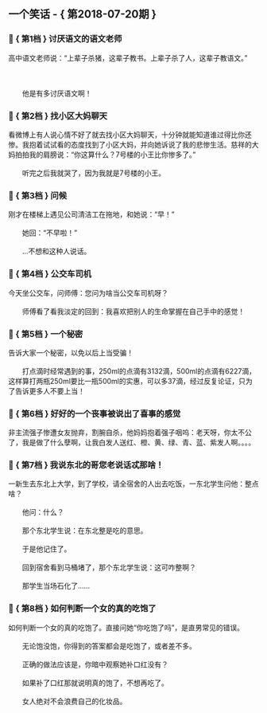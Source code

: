 ## 一个笑话 - { 第2018-07-20期 }
</hr>

### :jack_o_lantern: { 第1档 } 讨厌语文的语文老师
高中语文老师说：“上辈子杀猪，这辈子教书。上辈子杀了人，这辈子教语文。”<br/><br/><br/><br/>　　他是有多讨厌语文啊！


### :jack_o_lantern: { 第2档 } 找小区大妈聊天
看微博上有人说心情不好了就去找小区大妈聊天，十分钟就能知道谁过得比你还惨。我抱着试试看的态度找到了小区大妈，并向她诉说了我的悲惨生活。慈祥的大妈拍拍我的肩膀说：“你这算什么？7号楼的小王比你惨多了。”<br/><br/>　　听完之后我就哭了，因为我就是7号楼的小王。


### :jack_o_lantern: { 第3档 } 问候
刚才在楼梯上遇见公司清洁工在拖地，和她说：“早！”<br/><br/>　　她回：“不早啦！”<br/><br/>　　...不想和这种人说话。


### :jack_o_lantern: { 第4档 } 公交车司机
今天坐公交车，问师傅：您问为啥当公交车司机呀？<br/><br/>　　师傅看了看我淡定的回到：我喜欢把别人的生命掌握在自己手中的感觉！


### :jack_o_lantern: { 第5档 } 一个秘密
告诉大家一个秘密，以免以后上当受骗！<br/><br/>　　打点滴时经常遇到的事，250ml的点滴有3132滴，500ml的点滴有6227滴，这样算打两瓶250ml要比一瓶500ml的实惠，可以多37滴，经过反复论证，只为了告诉更多人不要上当！


### :jack_o_lantern: { 第6档 } 好好的一个丧事被说出了喜事的感觉
非主流强子惨遭女友抛弃，割腕自杀，他妈妈抱着强子咽呜：老天呀，你太不公了，我是做了什么孽啊，让我白发人送红、橙、黄、绿、青、蓝、紫发人啊。。。。


### :jack_o_lantern: { 第7档 } 我说东北的哥您老说话忒那啥！
一新生去东北上大学，到了学校，请全宿舍的人出去吃饭，一东北学生问他：整点啥？<br/><br/>　　他问：什么？<br/><br/>　　那个东北学生说：在东北整是吃的意思。<br/><br/>　　于是他记住了。<br/><br/>　　回到宿舍看到马桶堵了，那个东北学生说：这可咋整啊？<br/><br/>　　那学生当场石化了……


### :jack_o_lantern: { 第8档 } 如何判断一个女的真的吃饱了
如何判断一个女的真的吃饱了。直接问她“你吃饱了吗”，是直男常见的错误。<br/><br/>　　无论饱没饱，你得到的答案都会是吃饱了，或者差不多。<br/><br/>　　正确的做法应该是，你暗中观察她补口红没有？<br/><br/>　　如果补了口红那就说明真的饱了，不想再吃了。<br/><br/>　　女人绝对不会浪费自己的化妆品。

